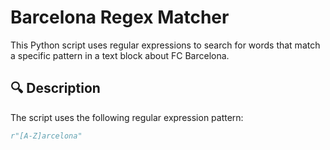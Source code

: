 # Barcelona Regex Matcher

This Python script uses regular expressions to search for words that match a specific pattern in a text block about FC Barcelona.

## 🔍 Description

The script uses the following regular expression pattern:

```python
r"[A-Z]arcelona"
